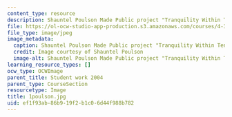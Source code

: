```yaml
---
content_type: resource
description: Shauntel Poulson Made Public project "Tranquility Within Tension"
file: https://ol-ocw-studio-app-production.s3.amazonaws.com/courses/4-301-introduction-to-the-visual-arts-spring-2007/ef1f93ab86b919f2b1c06d44f988b782_1poulson.jpg
file_type: image/jpeg
image_metadata:
  caption: Shauntel Poulson Made Public project "Tranquility Within Tension"
  credit: Image courtesy of Shauntel Poulson
  image-alt: Shauntel Poulson Made Public project "Tranquility Within Tension"
learning_resource_types: []
ocw_type: OCWImage
parent_title: Student work 2004
parent_type: CourseSection
resourcetype: Image
title: 1poulson.jpg
uid: ef1f93ab-86b9-19f2-b1c0-6d44f988b782
---
```

